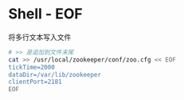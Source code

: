 <!-- #shell-io -->
# Shell - EOF

将多行文本写入文件

```bash
# >> 是追加到文件末尾
cat >> /usr/local/zookeeper/conf/zoo.cfg << EOF
tickTime=2000
dataDir=/var/lib/zookeeper
clientPort=2181
EOF
```
